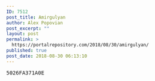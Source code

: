 ```yaml
---
ID: 7512
post_title: Amirgulyan
author: Alex Popovian
post_excerpt: ""
layout: post
permalink: >
  https://portalrepository.com/2018/08/30/amirgulyan/
published: true
post_date: 2018-08-30 06:13:10
---
```

<pre>5026FA371A0E</pre>